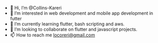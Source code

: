 - 👋 Hi, I’m @Collins-Kareri
- 👀 I’m interested in web development and mobile app development in futter
- 🌱 I’m currently learning flutter, bash scripting and aws.
- 💞️ I’m looking to collaborate on flutter and javascript projects.
- 📫 How to reach me locoreri@gmail.com

<!---
Collins-Kareri/Collins-Kareri is a ✨ special ✨ repository because its `README.md` (this file) appears on your GitHub profile.
You can click the Preview link to take a look at your changes.
--->
